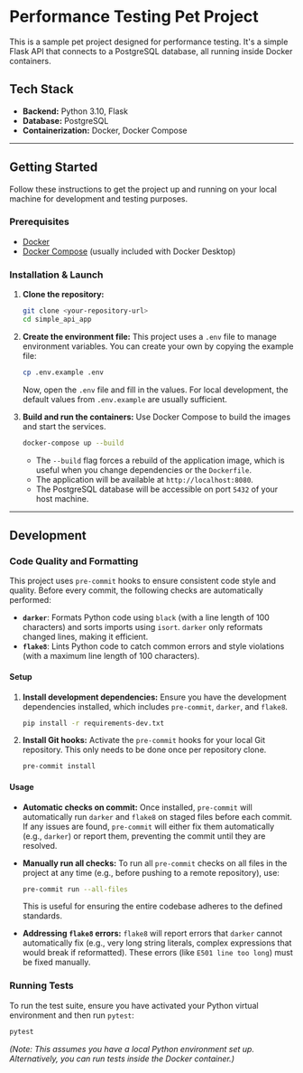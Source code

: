 # Performance Testing Pet Project

This is a sample pet project designed for performance testing. It's a simple Flask API that connects to a PostgreSQL database, all running inside Docker containers.

## Tech Stack

*   **Backend:** Python 3.10, Flask
*   **Database:** PostgreSQL
*   **Containerization:** Docker, Docker Compose

---

## Getting Started

Follow these instructions to get the project up and running on your local machine for development and testing purposes.

### Prerequisites

*   [Docker](https://www.docker.com/get-started)
*   [Docker Compose](https://docs.docker.com/compose/install/) (usually included with Docker Desktop)

### Installation & Launch

1.  **Clone the repository:**
    ```sh
    git clone <your-repository-url>
    cd simple_api_app
    ```

2.  **Create the environment file:**
    This project uses a `.env` file to manage environment variables. You can create your own by copying the example file:
    ```sh
    cp .env.example .env
    ```
    Now, open the `.env` file and fill in the values. For local development, the default values from `.env.example` are usually sufficient.

3.  **Build and run the containers:**
    Use Docker Compose to build the images and start the services.
    ```sh
    docker-compose up --build
    ```
    *   The `--build` flag forces a rebuild of the application image, which is useful when you change dependencies or the `Dockerfile`.
    *   The application will be available at `http://localhost:8080`.
    *   The PostgreSQL database will be accessible on port `5432` of your host machine.

---

## Development

### Code Quality and Formatting

This project uses `pre-commit` hooks to ensure consistent code style and quality. Before every commit, the following checks are automatically performed:

*   **`darker`**: Formats Python code using `black` (with a line length of 100 characters) and sorts imports using `isort`. `darker` only reformats changed lines, making it efficient.
*   **`flake8`**: Lints Python code to catch common errors and style violations (with a maximum line length of 100 characters).

#### Setup

1.  **Install development dependencies:**
    Ensure you have the development dependencies installed, which includes `pre-commit`, `darker`, and `flake8`.
    ```sh
    pip install -r requirements-dev.txt
    ```

2.  **Install Git hooks:**
    Activate the `pre-commit` hooks for your local Git repository. This only needs to be done once per repository clone.
    ```sh
    pre-commit install
    ```

#### Usage

*   **Automatic checks on commit:**
    Once installed, `pre-commit` will automatically run `darker` and `flake8` on staged files before each commit. If any issues are found, `pre-commit` will either fix them automatically (e.g., `darker`) or report them, preventing the commit until they are resolved.

*   **Manually run all checks:**
    To run all `pre-commit` checks on all files in the project at any time (e.g., before pushing to a remote repository), use:
    ```sh
    pre-commit run --all-files
    ```
    This is useful for ensuring the entire codebase adheres to the defined standards.

*   **Addressing `flake8` errors:**
    `flake8` will report errors that `darker` cannot automatically fix (e.g., very long string literals, complex expressions that would break if reformatted). These errors (like `E501 line too long`) must be fixed manually.

### Running Tests

To run the test suite, ensure you have activated your Python virtual environment and then run `pytest`:
```sh
pytest
```
*(Note: This assumes you have a local Python environment set up. Alternatively, you can run tests inside the Docker container.)*
